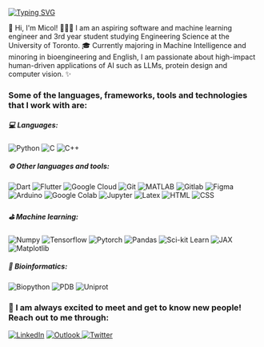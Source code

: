 <!--
**micol-altomare/micol-altomare** is a ✨ _special_ ✨ repository because its `README.md` (this file) appears on your GitHub profile.

Here are some ideas to get you started:

- 🔭 I’m currently working on ...
- 🌱 I’m currently learning ...
- 👯 I’m looking to collaborate on ...
- 🤔 I’m looking for help with ...
- 💬 Ask me about ...
- 📫 How to reach me: ...
- 😄 Pronouns: ...
- ⚡ Fun fact: ...


Reference for badges: https://github.com/badges/shields/blob/master/frontend/docs/static-badges.md
-->

[![Typing SVG](https://readme-typing-svg.herokuapp.com?duration=5100&color=2AB7CA&width=550&lines=Welcome+to+my+Github!+%F0%9F%91%8B;Below+you+can+learn+a+little+more+about+me+%F0%9F%91%87)](https://git.io/typing-svg) 

🌟 Hi, I'm Micol! 👩🏻‍💻 I am an aspiring software and machine learning engineer and 3rd year student studying Engineering Science at the University of Toronto. 🎓 Currently majoring in Machine Intelligence and minoring in bioengineering and English, I am passionate about high-impact human-driven applications of AI such as LLMs, protein design and computer vision. ✨

<!--
### Some tools and languages I'm currently learning:
![Javascript](https://img.shields.io/badge/Javascript-3670A0?style=for-the-badge&logo=javascript&logoColor=ffdd54)
![React](https://img.shields.io/badge/React-3670A0?style=for-the-badge&logo=react&logoColor=ffdd54)
![R](https://img.shields.io/badge/R-3670A0?style=for-the-badge&logo=r&logoColor=ffdd54)
![AWS](https://img.shields.io/badge/AWS-3670A0?style=for-the-badge&logo=amazonaws&logoColor=ffdd54)
![mySQL](https://img.shields.io/badge/mySQL-3670A0?style=for-the-badge&logo=mysql&logoColor=ffdd54)
-->

### Some of the languages, frameworks, tools and technologies that I work with are:
##### 💻 Languages:
![Python](https://img.shields.io/badge/python-3670A0?style=for-the-badge&logo=python&logoColor=ffdd54)
![C](https://img.shields.io/badge/c-%2300599C.svg?style=for-the-badge&logo=c&logoColor=white)
![C++](https://img.shields.io/badge/C%2B%2B-00599C?style=for-the-badge&logo=c%2B%2B&logoColor=white)


##### ⚙️ Other languages and tools:
![Dart](https://img.shields.io/badge/Dart-pink?style=for-the-badge&logo=dart)
![Flutter](https://img.shields.io/badge/Flutter-82b1a0?style=for-the-badge&logo=flutter)
![Google Cloud](https://img.shields.io/badge/Google_Cloud-f5e1a6?style=for-the-badge&logo=googlecloud)
![Git](https://img.shields.io/badge/git-ffd7ba?style=for-the-badge&logo=git)
![MATLAB](https://img.shields.io/badge/MATLAB-e2725b?style=for-the-badge)
![Gitlab](https://img.shields.io/badge/Gitlab-706497?style=for-the-badge&logo=gitlab)
![Figma](https://img.shields.io/badge/Figma-F24E1E?style=for-the-badge&logo=figma&logoColor=white)
![Arduino](https://img.shields.io/badge/Arduino-00979D?style=for-the-badge&logo=arduino&logoColor=white)
![Google Colab](https://img.shields.io/badge/Google_Colab-3598d2?style=for-the-badge&logo=googlecolab)
![Jupyter](https://img.shields.io/badge/Jupyter-834371?style=for-the-badge&logo=jupyter)
![Latex](https://img.shields.io/badge/Latex-0d6305?style=for-the-badge&logo=latex)
![HTML](https://img.shields.io/badge/HTML-3670A0?style=for-the-badge&logo=html5&logoColor=ffdd54)
![CSS](https://img.shields.io/badge/CSS-3620A0?style=for-the-badge&logo=css3&logoColor=ffdd54)


##### ⛳ Machine learning:
![Numpy](https://img.shields.io/badge/Numpy-dc5855?style=for-the-badge&logo=numpy)
![Tensorflow](https://img.shields.io/badge/Tensorflow-45cab3?style=for-the-badge&logo=tensorflow)
![Pytorch](https://img.shields.io/badge/Pytorch-f8996d?style=for-the-badge&logo=pytorch)
![Pandas](https://img.shields.io/badge/Pandas-navy?style=for-the-badge&logo=pandas)
![Sci-kit Learn](https://img.shields.io/badge/Scikit_Learn-f7f679?style=for-the-badge&logo=scikitlearn)
![JAX](https://img.shields.io/badge/JAX-9fc6e7?style=for-the-badge)
![Matplotlib](https://img.shields.io/badge/Matplotlib-f691b2?style=for-the-badge)


##### 🧬 Bioinformatics:
![Biopython](https://img.shields.io/badge/Biopython-20B2AA?style=for-the-badge)
![PDB](https://img.shields.io/badge/Protein_Data_Bank-bc8bf0?style=for-the-badge)
![Uniprot](https://img.shields.io/badge/Uniprot-92e1c0?style=for-the-badge)


### 💬 I am always excited to meet and get to know new people! Reach out to me through:


<a href="https://www.linkedin.com/in/micol-altomare/">![LinkedIn](https://img.shields.io/badge/linkedin-%230077B5.svg?style=for-the-badge&logo=linkedin&logoColor=white)</a>
<a href="mailto:micol.altomare@mail.utoronto.ca">![Outlook](https://img.shields.io/badge/email-D14836?style=for-the-badge&logo=microsoft-outlook&logoColor=white) </a>
<a href="https://twitter.com/MicolAltomare">![Twitter](https://img.shields.io/badge/Twitter-grey?style=for-the-badge&logo=x)
